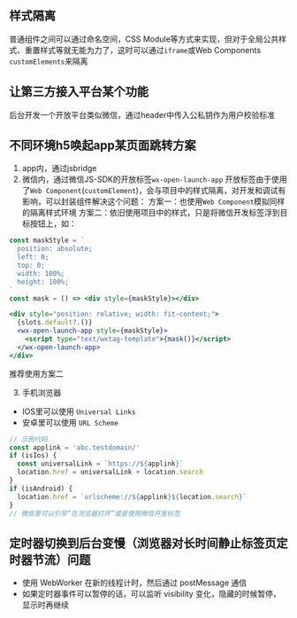 ## 样式隔离

普通组件之间可以通过命名空间，CSS Module等方式来实现，但对于全局公共样式、重置样式等就无能为力了，这时可以通过`iframe`或Web Components `customElements`来隔离

## 让第三方接入平台某个功能

后台开发一个开放平台类似微信，通过header中传入公私钥作为用户校验标准

## 不同环境h5唤起app某页面跳转方案

1. app内，通过jsbridge
2. 微信内，通过微信JS-SDK的开放标签`wx-open-launch-app`
开放标签由于使用了`Web Component`(`customElement`)，会与项目中的样式隔离，对开发和调试有影响，可以封装组件解决这个问题：
方案一：也使用`Web Component`模拟同样的隔离样式环境
方案二：依旧使用项目中的样式，只是将微信开发标签浮到目标按钮上，如：
```jsx in vue
const maskStyle = `
  position: absolute;
  left: 0;
  top: 0;
  width: 100%;
  height: 100%;
`
const mask = () => <div style={maskStyle}></div>

<div style="position: relative; width: fit-content;">
  {slots.default?.()}
  <wx-open-launch-app style={maskStyle}>
    <script type="text/wxtag-template">{mask()}</script>
  </wx-open-launch-app>
</div>
```

推荐使用方案二

3. 手机浏览器

- IOS里可以使用 `Universal Links`
- 安卓里可以使用 `URL Scheme`

```js
// 示例代码
const applink = 'abc.testdomain/'
if (isIos) {
  const universalLink = `https://${applink}`
  location.href = universalLink + location.search
}
if (isAndroid) {
  location.href = `urlscheme://${applink}${location.search}`
}
// 微信里可以引导“在浏览器打开”或是使用微信开发标签
```

## 定时器切换到后台变慢（浏览器对长时间静止标签页定时器节流）问题
- 使用 WebWorker 在新的线程计时，然后通过 postMessage 通信
- 如果定时器事件可以暂停的话，可以监听 visibility 变化，隐藏的时候暂停，显示时再继续
